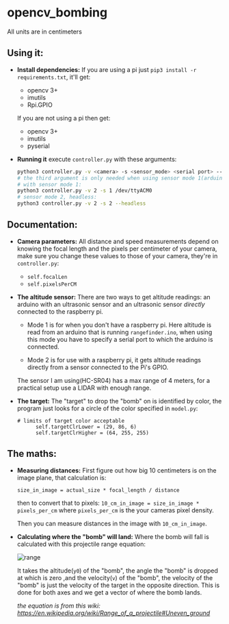 # opencv_bombing

All units are in centimeters

## Using it:

* **Install dependencies:**
  If you are using a pi just `pip3 install -r requirements.txt`, it'll get:

  * opencv 3+
  * imutils
  * Rpi.GPIO

  If you are not using a pi then get:

  * opencv 3+
  * imutils
  * pyserial


* **Running it**
  execute `controller.py` with these arguments:
  ```sh
  python3 controller.py -v <camera> -s <sensor_mode> <serial port> --headless
  # the third argument is only needed when using sensor mode 1(arduino)
  # with sensor mode 1:
  python3 controller.py -v 2 -s 1 /dev/ttyACM0
  # sensor mode 2, headless:
  python3 controller.py -v 2 -s 2 --headless
  ```

## Documentation:

* **Camera parameters:**
  All distance and speed measurements depend on knowing the focal length 
  and the pixels per centimeter of your camera, make sure you change these
  values to those of your camera, they're in `controller.py`: 

  * `self.focalLen` 
  * `self.pixelsPerCM`

* **The altitude sensor:**
  There are two ways to get altitude readings: an arduino with an ultrasonic
  sensor and an ultrasonic sensor *directly* connected to the raspberry pi.

  - Mode 1 is for when you don't have a raspberry pi.
    Here altitude is read from an arduino that is running `rangefinder.ino`,
    when using this mode you have to specify a serial port to which the 
    arduino is connected.

  - Mode 2 is for use with a raspberry pi, it gets altitude readings 
    directly from a sensor connected to the Pi's GPIO.

  The sensor I am using(HC-SR04) has a max range of 4 meters, for a practical
  setup use a LIDAR with enough range.

* **The target:**
  The "target" to drop the "bomb" on is identified by color, the program just 
  looks for a circle of the color specified in `model.py`: 
  ```
  # limits of target color acceptable
        self.targetClrLower = (29, 86, 6)
        self.targetClrHigher = (64, 255, 255)
  ```

## The maths:

* **Measuring distances:**
  First figure out how big 10 centimeters is on the image plane,
  that calculation is: 

  ```size_in_image = actual_size * focal_length / distance```

  then to convert that to pixels: 
  ```10_cm_in_image = size_in_image * pixels_per_cm```
  where `pixels_per_cm` is the your cameras pixel density.

  Then you can measure distances in the image with `10_cm_in_image`.

* **Calculating where the "bomb" will land:**
  Where the bomb will fall is calculated with this projectile range equation:

  ![range](https://wikimedia.org/api/rest_v1/media/math/render/svg/e74be30b3ea8179e1fa1f8ac9f0315f0b8fae6f4)

  It takes the altitude(`y0`) of the "bomb", the angle the "bomb" is dropped at
  which is zero ,and the velocity(`v`) of the "bomb", the velocity of the 
  "bomb" is just the velocity of the target in the opposite direction.
  This is done for both axes and we get a vector of where the bomb lands.
  
  *the equation is from this wiki: https://en.wikipedia.org/wiki/Range_of_a_projectile#Uneven_ground*